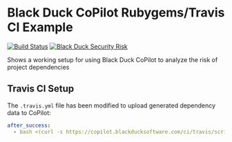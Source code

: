 # Black Duck CoPilot Rubygems/Travis CI Example

[![Build Status](https://travis-ci.org/BlackDuckCoPilot/example-rubygems-travis.svg?branch=master)](https://travis-ci.org/BlackDuckCoPilot/example-rubygems-travis) [![Black Duck Security Risk](https://copilot.blackducksoftware.com/github/repos/BlackDuckCoPilot/example-rubygems-travis/branches/test/badge-risk.svg)](https://copilot.blackducksoftware.com/github/repos/BlackDuckCoPilot/example-rubygems-travis/branches/test)

Shows a working setup for using Black Duck CoPilot to analyze the risk of project dependencies

## Travis CI Setup
The `.travis.yml` file has been modified to upload generated dependency data to CoPilot:

```yaml
after_success:
  - bash <(curl -s https://copilot.blackducksoftware.com/ci/travis/scripts/upload)
```


